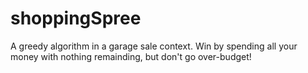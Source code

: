 # shoppingSpree
A greedy algorithm in a garage sale context. Win by spending all your money with nothing remainding, but don't go over-budget!
